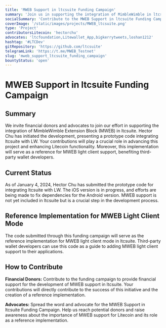 ```yaml
---
title: 'MWEB Support in ltcsuite Funding Campaign'
summary: 'Join us in supporting the integration of MimbleWimble in ltcsuite for fungible Litecoin functionality and as a reference implementation for MWEB light client mode.'
socialSummary: 'Contribute to the MWEB Support in ltcsuite Funding Campaign and be a part of shaping the future of Litecoin development. This implementation will serve as a reference for MWEB light client support.'
coverImage: '/static/images/projects/MWEB_ltcsuite.png'
type: 'Project'
contributorsLitecoin: 'hectorchu'
advocates: 'ltcfoundation,Litewallet_App,bigkerrytweets,loshan1212'
hashtag: '#LTCDev'
gitRepository: 'https://github.com/ltcsuite'
telegramLink: 'https://t.me/MWEB_Testnet'
slug: 'mweb_support_ltcsuite_funding_campaign'
bountyStatus: 'open'
---
```


# MWEB Support in ltcsuite Funding Campaign

## Summary

We invite financial donors and advocates to join our effort in supporting the integration of MimbleWimble Extension Block (MWEB) in ltcsuite. Hector Chu has initiated the development, presenting a prototype code integrating ltcsuite with LW. Your contributions will play a crucial role in advancing this project and enhancing Litecoin functionality. Moreover, this implementation will serve as a reference for MWEB light client support, benefiting third-party wallet developers.

## Current Status

As of January 4, 2024, Hector Chu has submitted the prototype code for integrating ltcsuite with LW. The iOS version is in progress, and efforts are being made to fix dependencies for the Android version. MWEB support is not yet included in ltcsuite but is a crucial step in the development process.

## Reference Implementation for MWEB Light Client Mode

The code submitted through this funding campaign will serve as the reference implementation for MWEB light client mode in ltcsuite. Third-party wallet developers can use this code as a guide to adding MWEB light client support to their applications.

## How to Contribute

**Financial Donors:** Contribute to the funding campaign to provide financial support for the development of MWEB support in ltcsuite. Your contributions will directly contribute to the success of this initiative and the creation of a reference implementation.

**Advocates:** Spread the word and advocate for the MWEB Support in ltcsuite Funding Campaign. Help us reach potential donors and raise awareness about the importance of MWEB support for Litecoin and its role as a reference implementation.
